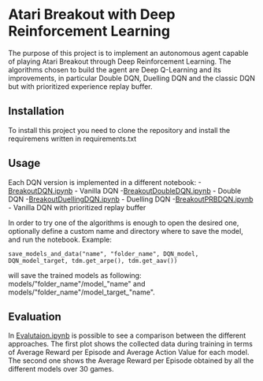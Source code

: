 # Atari Breakout with Deep Reinforcement Learning
The purpose of this project is to implement an autonomous agent capable of playing Atari Breakout through Deep Reinforcement Learning. The algorithms chosen to build the agent are Deep Q-Learning and its improvements, in particular Double DQN, Duelling DQN and the classic DQN but with prioritized experience replay buffer.

## Installation ##
To install this project you need to clone the repository and install the requiremens written in requirements.txt

## Usage ##
Each DQN version is implemented in a different notebook:
-[BreakoutDQN.ipynb](BreakoutDQN.ipynb) - Vanilla DQN
-[BreakoutDoubleDQN.ipynb](BreakoutDoubleDQN.ipynb) - Double DQN
-[BreakoutDuellingDQN.ipynb](BreakoutDuellingDQN.ipynb) - Duelling DQN
-[BreakoutPRBDQN.ipynb](BreakoutPRBDQN.ipynb) - Vanilla DQN with prioritized replay buffer

In order to try one of the algorithms is enough to open the desired one, optionally define a custom name and directory where to save the model, and run the notebook.
Example:
```
save_models_and_data("name", "folder_name", DQN_model, DQN_model_target, tdm.get_arpe(), tdm.get_aav())
```
will save the trained models as following: models/"folder_name"/model_"name" and models/"folder_name"/model_target_"name".

## Evaluation ##
In [Evalutaion.ipynb](Evalutaion.ipynb) is possible to see a comparison between the different approaches. The first plot shows the collected data during training in terms of Average Reward per Episode and Average Action Value for each model. The second one shows the Average Reward per Episode obtained by all the different models over 30 games.
